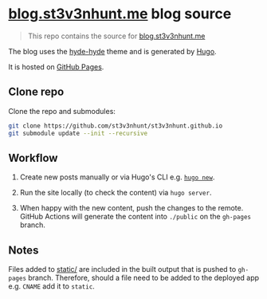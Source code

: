 # [blog.st3v3nhunt.me](https://blog.st3v3nhunt.me/) blog source

> This repo contains the source for
  [blog.st3v3nhunt.me](https://blog.st3v3nhunt.me/)

The blog uses the [hyde-hyde](https://themes.gohugo.io/hyde-hyde/) theme and is
generated by [Hugo](https://gohugo.io/).

It is hosted on [GitHub Pages](https://pages.github.com/).

## Clone repo

Clone the repo and submodules:

```sh
git clone https://github.com/st3v3nhunt/st3v3nhunt.github.io
git submodule update --init --recursive
```

## Workflow

1. Create new posts manually or via Hugo's CLI e.g.
[`hugo new`](https://gohugo.io/commands/hugo_new/).

1. Run the site locally (to check the content) via `hugo server`.

1. When happy with the new content, push the changes to the remote. GitHub
   Actions will generate the content into `./public` on the `gh-pages` branch.

## Notes

Files added to [static/](./static) are included in the built output that is
pushed to `gh-pages` branch. Therefore, should a file need to be added to the
deployed app e.g. `CNAME` add it to `static`.
